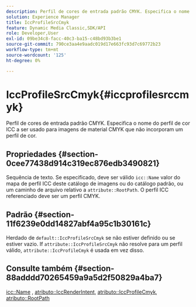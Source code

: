 ```yaml
---
description: Perfil de cores de entrada padrão CMYK. Especifica o nome do perfil de cor ICC a ser usado para imagens de material CMYK que não incorporam um perfil de cor.
solution: Experience Manager
title: IccProfileSrcCmyk
feature: Dynamic Media Classic,SDK/API
role: Developer,User
exl-id: 09be34c8-facc-40c3-ba15-c48bd93b3be1
source-git-commit: 790ce3aa4e9aadc019d17e663fc93d7c69772b23
workflow-type: tm+mt
source-wordcount: '125'
ht-degree: 0%

---
```


# IccProfileSrcCmyk{#iccprofilesrccmyk}

Perfil de cores de entrada padrão CMYK. Especifica o nome do perfil de cor ICC a ser usado para imagens de material CMYK que não incorporam um perfil de cor.

## Propriedades {#section-0cee77438d914c319ec876edb3490821}

Sequência de texto. Se especificado, deve ser válido `icc::Name` valor do mapa de perfil ICC deste catálogo de imagens ou do catálogo padrão, ou um caminho de arquivo relativo a `attribute::RootPath`. O perfil ICC referenciado deve ser um perfil CMYK.

## Padrão {#section-11f6239e0dd14827abf4a95c1b30161c}

Herdado de `default::IccProfileSrcCmyk` se não estiver definido ou se estiver vazio. If `attribute::IccProfileSrcCmyk` não resolve para um perfil válido, `attribute::IccProfileCmyk` é usada em vez disso.

## Consulte também {#section-88adddd70265459a9a5d2f50829a4ba7}

[icc::Name](../../../../../ir-api/material-cat/image-rendering-api-ref/c-ir-material-catalog/c-ir-icc-profile-map-reference/r-ir-name-icc.md#reference-7a293ede360e433782575f8f6a562ac2) , [atributo::IccRenderIntent](../../../../../ir-api/material-cat/image-rendering-api-ref/c-ir-material-catalog/c-ir-attributes-reference/r-ir-iccrenderintent.md#reference-3b80b7a4c25545a593c5076f318b5c40), [atributo::IccProfileCmyk](../../../../../ir-api/material-cat/image-rendering-api-ref/c-ir-material-catalog/c-ir-attributes-reference/r-ir-iccprofilecmyk.md#reference-55aead2d924847ffbd1be4c46add7127), [atributo::RootPath](../../../../../ir-api/material-cat/image-rendering-api-ref/c-ir-material-catalog/c-ir-attributes-reference/r-ir-rootpath.md#reference-a4d7c96b62e14fcbad1740c702f160f3)
